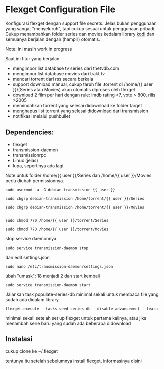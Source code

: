Flexget Configuration File
========

Konfigurasi flexget dengan support file secrets. Jelas bukan penggunaan yang sangat "menyeluruh",
tapi cukup sesuai untuk penggunaan pribadi. Cukup menambahkan folder series dan movies kedalam library [kodi](https://kodi.tv/)
dan semuanya berjalan dengan (hampir) otomatis.

Note: ini masih work in progress

Saat ini fitur yang berjalan:
* mengimpor list database tv series dari thetvdb.com
* mengimpor list database movies dari trakt.tv
* mencari torrent dari rss secara berkala
* support download manual, cukup taruh file .torrent di /home/{{ user }}/(Series atau Movies) akan otomatis diproses oleh flexget
* download 2 film per hari dengan rule: imdb rating >7, vote > 800, rilis >2005
* memindahkan torrent yang selesai didownload ke folder target
* menghapus list torrent yang selesai didownload dari transmission
* notifikasi melalui pushbullet

Dependencies:
--------

* flexget
* transmission-daemon
* transmissionrpc
* Linux (jelas)
* lupa, sepertinya ada lagi

Note untuk folder /home/{{ user }}/Series dan /home/{{ user }}/Movies perlu diubah permissionnya.


	sudo usermod -a -G debian-transmission {{ user }}

	sudo chgrp debian-transmission /home/torrent/{{ user }}/Series

	sudo chgrp debian-transmission /home/torrent/{{ user }}/Movies


	sudo chmod 770 /home/{{ user }}/torrent/Series

	sudo chmod 770 /home/{{ user }}/torrent/Movies


stop service daemonnya

	sudo service transmission-daemon stop

dan edit settings.json

	sudo nano /etc/transmission-daemon/settings.json

ubah "umask": 18 menjadi 2 dan start kembali

	sudo service transmission-daemon start

Jalankan task populate-series-db minimal sekali untuk membaca file yang sudah ada didalam library

	flexget execute --tasks seed-series-db --disable-advancement --learn

minimal sekali setelah set up flexget untuk pertama kalinya, atau jika menambah serie baru yang sudah ada beberapa
didownload

Instalasi
-------

cukup clone ke ~/.flexget

tentunya itu setelah sebelumnya install flexget, informasinya di[sini](http://flexget.com/Install)
